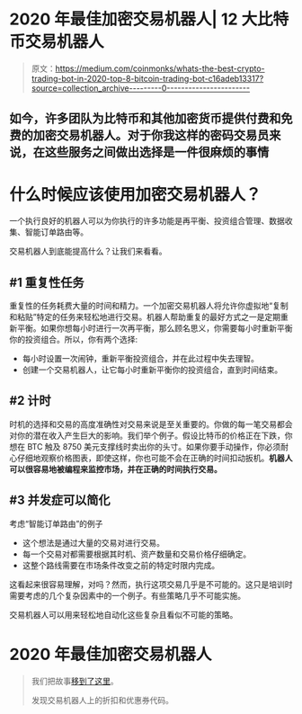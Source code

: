 # 2020 年最佳加密交易机器人| 12 大比特币交易机器人

> 原文：<https://medium.com/coinmonks/whats-the-best-crypto-trading-bot-in-2020-top-8-bitcoin-trading-bot-c16adeb13317?source=collection_archive---------0----------------------->

## 如今，许多团队为比特币和其他加密货币提供付费和免费的加密交易机器人。对于你我这样的密码交易员来说，在这些服务之间做出选择是一件很麻烦的事情

# 什么时候应该使用加密交易机器人？

一个执行良好的机器人可以为你执行的许多功能是再平衡、投资组合管理、数据收集、智能订单路由等。

交易机器人到底能提高什么？让我们来看看。

## **#1 重复性任务**

重复性的任务耗费大量的时间和精力。一个加密交易机器人将允许你虚拟地“复制和粘贴”特定的任务来轻松地进行交易。机器人帮助重复的最好方式之一是定期重新平衡。如果你想每小时进行一次再平衡，那么顾名思义，你需要每小时重新平衡你的投资组合。所以，你有两个选择:

*   每小时设置一次闹钟，重新平衡投资组合，并在此过程中失去理智。
*   创建一个交易机器人，让它每小时重新平衡你的投资组合，直到时间结束。

## **#2 计时**

时机的选择和交易的高度准确性对交易来说是至关重要的。你做的每一笔交易都会对你的潜在收入产生巨大的影响。我们举个例子。假设比特币的价格正在下跌，你想在 BTC 触及 8750 美元支撑线时卖出你的头寸。如果你要手动操作，你必须耐心仔细地观察价格图表，即使这样，你也可能不会在正确的时间扣动扳机。**机器人可以很容易地被编程来监控市场，并在正确的时间执行交易。**

## **#3 并发症可以简化**

考虑“智能订单路由”的例子

*   这个想法是通过大量的交易对进行交易。
*   每一个交易对都需要根据其时机、资产数量和交易价格仔细确定。
*   这整个路线需要在市场条件改变之前的特定时限内完成。

这看起来很容易理解，对吗？然而，执行这项交易几乎是不可能的。这只是培训时需要考虑的几个复杂因素中的一个例子。有些策略几乎不可能实施。

交易机器人可以用来轻松地自动化这些复杂且看似不可能的策略。

# 2020 年最佳加密交易机器人

> 我们把故事[移到了这里](/coinmonks/crypto-trading-bot-c2ffce8acb2a)。
> 
> 发现交易机器人上的折扣和优惠券代码。